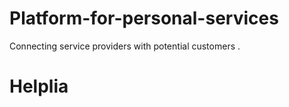 # Platform-for-personal-services
Connecting service providers with potential customers . 
# Helplia
